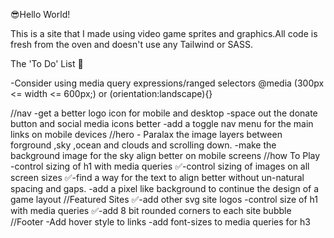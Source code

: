 😎Hello World!

This is a site that I made using video game sprites and graphics.All code is fresh from the oven and doesn't use any Tailwind or SASS.

The 'To Do' List 📃 

-Consider using media query expressions/ranged selectors
@media (300px <= width <= 600px;) or (orientation:landscape){}


//nav
    -get a better logo icon for mobile and desktop
    -space out the donate button and social media icons better
    -add a toggle nav menu for the main links on mobile devices 
//hero
    - Paralax the image layers between 
       forground ,sky ,ocean and clouds and scrolling down.
    -make the background image for the sky align better on mobile screens
//how To Play
    -control  sizing of h1 with media queries
    ✅-control sizing of images on all screen sizes
    ✅-find a way for the text to align better without
        un-natural spacing and gaps.
    -add a pixel like background to continue
        the design of a game layout
//Featured Sites
    ✅-add other svg site logos 
    -control size of h1 with media queries
    ✅-add 8 bit rounded corners to each site bubble
//Footer
    -Add hover style to links
    -add font-sizes to media queries for h3
